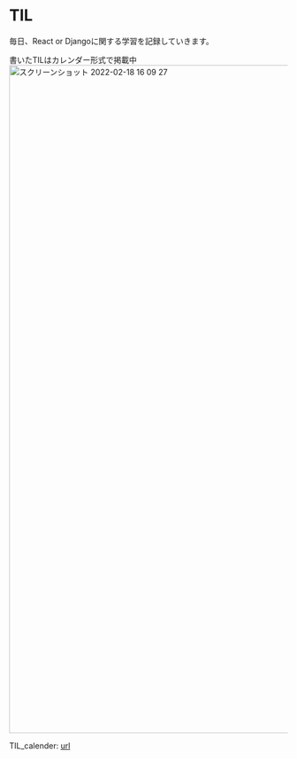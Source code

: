 # TIL
毎日、React or Djangoに関する学習を記録していきます。

書いたTILはカレンダー形式で掲載中
<img width="1207" alt="スクリーンショット 2022-02-18 16 09 27" src="https://user-images.githubusercontent.com/78260526/154634915-302e1132-51bb-44c3-a547-05c084c244cd.png">


















TIL_calender: [url](https://taisei-13046.github.io/TIL_pages/)
